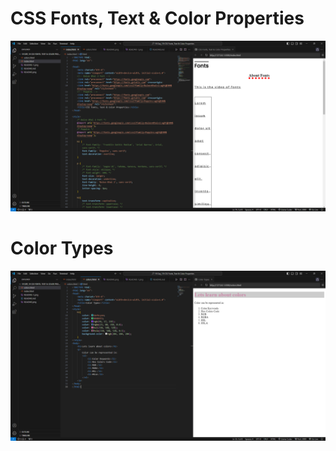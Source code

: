 # CSS Fonts, Text & Color Properties

![Alt text](README_IMGS/README.png)

# Color Types

![Alt text](README_IMGS/README-1.png)
